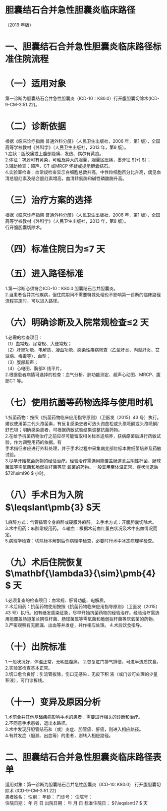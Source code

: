 # 胆囊结石合并急性胆囊炎临床路径  
（2019 年版）  
# 一、胆囊结石合并急性胆囊炎临床路径标准住院流程  
# （一）适用对象  
第一诊断为胆囊结石合并急性胆囊炎（ICD-10：K80.0）行开腹胆囊切除术(ICD-9-CM-3:51.22)。  
# （二）诊断依据  
根据《临床诊疗指南·普通外科分册》（人民卫生出版社，2006 年，第1 版），全国高等学校教材《外科学》（人民卫生出版社，2013 年，第8 版）。  
1.症状：胆绞痛或上腹部隐痛、发热、偶尔有黄疸。  
2.体征：巩膜可有黄染，可触及肿大的胆囊，胆囊区压痛，墨菲征 $(+) $）；  
3.辅助检查：超声、CT 或MRCP 怀疑或提示胆囊结石。  
4.实验室检查：血常规检查显示白细胞总数升高，中性粒细胞百分比升高，偶见血清总胆红素及结合胆红素增高，血清转氨酶和碱性磷酸酶升高。  
# （三）治疗方案的选择  
根据《临床诊疗指南·普通外科分册》（人民卫生出版社，2006 年，第1 版），全国高等学校教材《外科学》（人民卫生出版社，2013 年，第8 版）。  
行开腹胆囊切除术。  
# （四）标准住院日为≤7 天  
# （五）进入路径标准  
1.第一诊断必须符合ICD-10：K80.0 胆囊结石合并胆囊炎。  
2.当患者合并其他疾病，但住院期间不需要特殊处理也不影响第一诊断的临床路径流程实施时，可以进入路径。  
# （六）明确诊断及入院常规检查≤2 天  
1.必需的检查项目：  
（1）血常规、尿常规、大便常规；  
（2）肝肾功能、电解质、凝血功能、感染性疾病筛查（乙型肝炎、丙型肝炎、艾滋病、梅毒等）、血型；  
（3）腹部超声；  
（4）心电图、胸部X 线平片。  
2.根据患者病情可选择的检查：血气分析、肺功能测定、超声心动图、MRCP、腹部CT 等。  
# （七）使用抗菌等药物选择与使用时机  
1.抗菌药物：按照《抗菌药物临床应用指导原则》（卫医发〔2015〕43 号）执行。建议使用第二代头孢菌素，有反复感染史者可选头孢曲松或头孢哌酮或头孢哌酮/舒巴坦；明确感染患者，可根据药敏试验结果调整抗菌药物。  
2.在给予抗菌药物治疗之前应尽可能留取相关标本送培养，获病原菌后进行药敏试验，作为调整用药的依据。有  
手术指征者应进行外科处理，并于手术过程中采集病变部位标本做细菌培养及药敏试验。  
3.尽早开始抗菌药物的经验治疗。经验治疗需选用能覆盖肠道革兰阴性杆菌、肠球菌属等需氧菌和脆弱拟杆菌等厌 氧菌的药物。一般宜用至体温正常、症状消退后 $72\!\sim\!96 $ 小时。  
# （八）手术日为入院 $\leqslant\pmb{3} $天  
1.麻醉方式：气管插管全身麻醉或硬膜外麻醉。 2.手术方式：开腹胆囊切除术。 3.术中用药：麻醉常规用药。 4.输血：根据术前血红蛋白状况及术中出血情况而定。  
5.病理学检查：切除标本解剖后作病理学检查，必要时行术中冰冻病理学检查。  
# （九）术后住院恢复 $\mathbf{\lambda3}{\sim}\pmb{4} $ 天  
1.必须复查的检查项目：血常规、肝肾功能、电解质。  
2.术后用药：抗菌药物使用按照《抗菌药物临床应用指导原则》（卫医发〔2015〕43 号）执行。如有继发感染征象，尽早开始抗菌药物的经验治疗。经验治疗需选用能覆盖肠道革兰阴性杆菌、肠球菌属等需氧菌和脆弱拟杆菌等厌氧菌的药物。  
3.严密观察有无胆漏、出血等并发症，并作相应处理。 4.术后饮食指导。  
# （十）出院标准  
1.一般状况好，体温正常，无明显腹痛。 2.恢复肛门排气排便，可进半流质饮食。 2.实验室检查基本正常。  
3.切口愈合良好：引流管拔除，伤口无感染，无皮下积 液（或门诊可处理的少量积液），可门诊拆线。  
# （十一）变异及原因分析  
1.术前合并其他基础疾病影响手术的患者，需要进行相关的诊断和治疗。  
2.不同意手术患者，退出本路径。  
3.术中发现肝胆管结石和（或）炎症、胆管癌、肝癌，则进入相应路径。  
4.有并发症（胆漏、出血等）的患者，则转入相应路径。  
# 二、胆囊结石合并急性胆囊炎临床路径表单  
适用对象：第一诊断为胆囊结石合并急性胆囊炎（ICD-10: K80.0）       行开腹胆囊切除术 (ICD-9-CM-3:51.22)  
患者姓名：       性别：    年龄：    门诊号：        住院号：  
住院日期：     年   月   日    出院日期：     年   月   日  标准住院日： ${\leqslant}7 $ 天  
